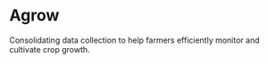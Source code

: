 # Agrow
Consolidating data collection to help farmers efficiently monitor and cultivate crop growth.

